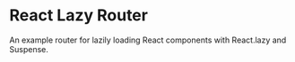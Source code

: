 # React Lazy Router

An example router for lazily loading React components with React.lazy and Suspense.